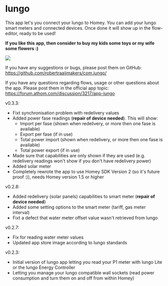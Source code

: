 # Iungo
This app let's you connect your Iungo to Homey. You can add your Iungo smart meters and connected devices. Once done it will show up in the flow-editor, ready to be used!


**If you like this app, then consider to buy my kids some toys or my wife some flowers :)**

[![](https://www.paypalobjects.com/en_US/i/btn/btn_donateCC_LG.gif)](https://paypal.me/RobertRaaijmakers/3)


If you have any suggestions or bugs, please post them on GitHub: https://github.com/robertraaijmakers/com.iungo/

If you have any questions regarding flows, usage or other questions about the app. Please post them in the official app topic: https://forum.athom.com/discussion/3217/app-iungo

v0.3.3:
* Fixt synchronisation problem with redelivery values
* Added power fase readings (**repair of device needed**). This will show:
	* Import per fase (shown when redelivery, or more then one fase is available)
	* Export per fase (if in use)
	* Total power import (shown when redelivery, or more then one fase is available)
	* Total power export (if in use)
* Made sure that capabilities are only shown if they are used (e.g. redelivery readings won't show if you don't have redelivery power)
* Added solar meter
* Completely rewrote the app to use Homey SDK Version 2 (so it's future proof :)), needs Homey version 1.5 or higher

v0.2.8:
* Added redelivery (solar panels) capabilities to smart meter (**repair of device needed**)
* Added some setting options to the smart meter (tariff, gas meter interval)
* Fixt a defect that water meter offset value wasn't retrieved from Iungo

v0.2.7:
* Fix for reading water meter values
* Updated app store image according to Iungo standards

v0.2.3: 
* Initial version of Iungo app letting you read your P1 meter with Iungo Lite or the Iungo Energy Controller
* Letting you manage your Iungo compatible wall sockets (read power consumption and turn them on and off from within Homey)